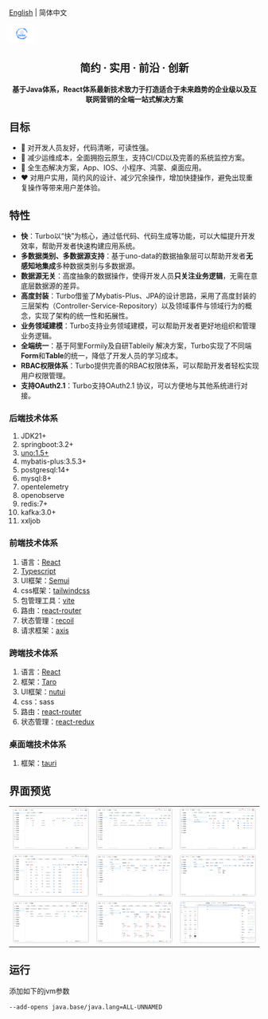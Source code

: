 [English](README.en-US.md) | 简体中文

<img src="./docs/logo.png" style="zoom:5%;"  >

<h2 align="center">简约 · 实用 · 前沿 · 创新</h2>

<h4 align="center">基于Java体系，React体系最新技术致力于打造适合于未来趋势的企业级以及互联网营销的全端一站式解决方案</h4>

## 目标

- 🧃 对开发人员友好，代码清晰，可读性强。
- 🤖 减少运维成本，全面拥抱云原生，支持CI/CD以及完善的系统监控方案。
- 💪 全生态解决方案，App、IOS、小程序、鸿蒙、桌面应用。
- ❤️ 对用户实用，简约风的设计、减少冗余操作，增加快捷操作，避免出现重复操作等带来用户差体验。

## 特性

- **快**：Turbo以“快”为核心，通过低代码、代码生成等功能，可以大幅提升开发效率，帮助开发者快速构建应用系统。
- **多数据类别、多数据源支持**：基于uno-data的数据抽象层可以帮助开发者**无感知地集成**多种数据类别与多数据源。
- **数据源无关**：高度抽象的数据操作，使得开发人员**只关注业务逻辑**，无需在意底层数据源的差异。
- **高度封装**：Turbo借鉴了Mybatis-Plus、JPA的设计思路，采用了高度封装的三层架构（Controller-Service-Repository）以及领域事件与领域行为的概念，实现了架构的统一性和拓展性。
- **业务领域建模**：Turbo支持业务领域建模，可以帮助开发者更好地组织和管理业务逻辑。
- **全端统一**：基于阿里Formily及自研Tableily 解决方案，Turbo实现了不同端**Form**和**Table**的统一，降低了开发人员的学习成本。
- **RBAC权限体系**：Turbo提供完善的RBAC权限体系，可以帮助开发者轻松实现用户权限管理。
- **支持OAuth2.1**：Turbo支持OAuth2.1 协议，可以方便地与其他系统进行对接。

### 后端技术体系

1. JDK21+
2. springboot:3.2+
3. [uno:1.5+](https://github.com/ClearXs/uno)
4. mybatis-plus:3.5.3+
5. postgresql:14+
6. mysql:8+
7. opentelemetry
8. openobserve
9. redis:7+
10. kafka:3.0+
11. xxljob

### 前端技术体系

1. 语言：[React](https://zh-hans.react.dev/)
2. [Typescript](https://www.typescriptlang.org/)
3. UI框架：[Semui](https://semi.design/)
4. css框架：[tailwindcss](https://tailwindcss.com/)
5. 包管理工具：[vite](https://vitejs.dev/)
6. 路由：[react-router](https://reactrouter.com/en/main)
7. 状态管理：[recoil](https://recoiljs.org/)
8. 请求框架：[axis](https://axios-http.com/)

### 跨端技术体系

1. 语言：[React](https://zh-hans.react.dev/)
2. 框架：[Taro](https://docs.taro.zone/)
3. UI框架：[nutui](https://nutui.jd.com/#/)
4. css：sass
5. 路由：[react-router](https://reactrouter.com/en/main)
6. 状态管理：[react-redux](https://react-redux.js.org/)

### 桌面端技术体系

1. 框架：[tauri](https://tauri.app/)

## 界面预览

<table>
    <tr>
        <td><img src="./docs/images/preview1.png" alt="preview1"/></td>
        <td><img src="./docs/images/preview2.png" alt="preview2"/></td>
        <td><img src="./docs/images/preview3.png" alt="preview3"/></td>
    </tr>
    <tr>
        <td><img src="./docs/images/preview4.png" alt="preview4"/></td>
        <td><img src="./docs/images/preview5.png" alt="preview5"/></td>
        <td><img src="./docs/images/preview6.png" alt="preview6"/></td>
    </tr>
    <tr>
        <td><img src="./docs/images/preview7.png" alt="preview7"/></td>
        <td><img src="./docs/images/preview8.png" alt="preview8"/></td>
      	<td><img src="./docs/images/preview9.png" alt="preview9"/></td>
    </tr>
</table>



## 运行
添加如下的jvm参数
```bash
--add-opens java.base/java.lang=ALL-UNNAMED